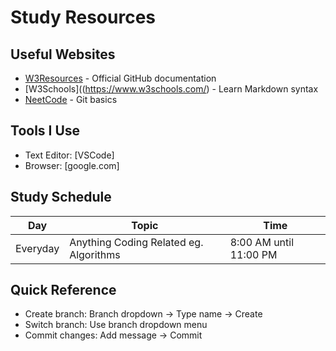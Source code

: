 # Study Resources

## Useful Websites
- [W3Resources](https://www.w3resource.com/) - Official GitHub documentation
- [W3Schools]((https://www.w3schools.com/) - Learn Markdown syntax
- [NeetCode](neetcode.io) - Git basics

## Tools I Use
- Text Editor: [VSCode]
- Browser: [google.com]

## Study Schedule
| Day | Topic | Time |
|-----|-------|------|
|Everyday|Anything Coding Related eg. Algorithms|8:00 AM until 11:00 PM|


## Quick Reference
- Create branch: Branch dropdown → Type name → Create
- Switch branch: Use branch dropdown menu
- Commit changes: Add message → Commit

